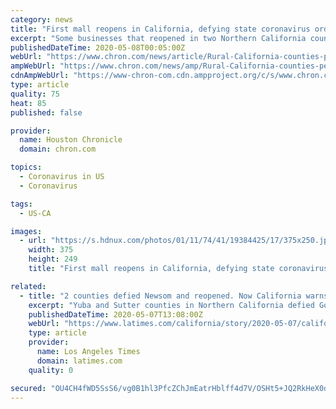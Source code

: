 ```yaml
---
category: news
title: "First mall reopens in California, defying state coronavirus order"
excerpt: "Some businesses that reopened in two Northern California counties that defied the state's stay-at-home order are not following safety requirements, and the area's top health official said Wednesday it's \"imperative\" they do to avoid a resurgence of coronavirus and return to stricter rules."
publishedDateTime: 2020-05-08T00:05:00Z
webUrl: "https://www.chron.com/news/article/Rural-California-counties-persist-in-defying-15249699.php"
ampWebUrl: "https://www.chron.com/news/amp/Rural-California-counties-persist-in-defying-15249699.php"
cdnAmpWebUrl: "https://www-chron-com.cdn.ampproject.org/c/s/www.chron.com/news/amp/Rural-California-counties-persist-in-defying-15249699.php"
type: article
quality: 75
heat: 85
published: false

provider:
  name: Houston Chronicle
  domain: chron.com

topics:
  - Coronavirus in US
  - Coronavirus

tags:
  - US-CA

images:
  - url: "https://s.hdnux.com/photos/01/11/74/41/19384425/17/375x250.jpg"
    width: 375
    height: 249
    title: "First mall reopens in California, defying state coronavirus order"

related:
  - title: "2 counties defied Newsom and reopened. Now California warns restaurants could lose licenses if opened too early"
    excerpt: "Yuba and Sutter counties in Northern California defied Gov. Gavin Newsom and issued local orders to allow some businesses to reopen with strict regulations aimed at preventing the spread of the coronavirus."
    publishedDateTime: 2020-05-07T13:08:00Z
    webUrl: "https://www.latimes.com/california/story/2020-05-07/california-coronavirus-yuba-sutter-counties-alcohol-license-reopen"
    type: article
    provider:
      name: Los Angeles Times
      domain: latimes.com
    quality: 0

secured: "OU4CH4fWD5SsS6/vg0B1hl3PfcZChJmEatrHblff4d7V/OSHt5+JQ2RkHeX0dcufmRJOAQcV4zY/fCgjVQ7BfVGugZj98VUY/GUnBEvLhtBNIfJSuIWza9YhBhcACdzOlwk+ByKvSmzHta8e57QisMYv+kUK5FYGoIphxRLZMS3UYwPazehO39nqsKSkLIj2fTLGGkwRBgY8Q9wQKW0ra9vKe1rNdyllhvaxQHD0KJDiv1qm3JRonul1rfb/rgm0AgUog+NKQHgWi0ILUsJ85H7MqZz5Y9/yj585dpj4uvSyyt/CO3SKjGZier/zUHy8bx0xqzfeS/4Uq0v3Yd7wCPKj01nn+CpPh8qOl+BMMaLZHMRJWnkUqrI1qNR9h0qpqXrmTQMa+BIbbZnKsGWZNAchsYjcM5gKT9qvGMEfi9BPrQF7FptOkLR85Go/RBUg8HNycQhXs7XucVFVa9IVopiS0vDdKy0seagnKHdxXQg=;cjK9qHjxR149GFgar4cRLA=="
---
```


